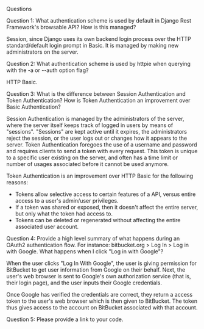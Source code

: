 Questions

Question 1: What authentication scheme is used by default in Django Rest Framework's browsable API? How is this managed?

Session, since Django uses its own backend login process over the HTTP standard/default login prompt in Basic. It is managed by making new administrators on the server.

Question 2: What authentication scheme is used by httpie when querying with the -a or --auth option flag?

HTTP Basic.

Question 3: What is the difference between Session Authentication and Token Authentication? How is Token Authentication an improvement over Basic Authentication?

Session Authentication is managed by the administrators of the server, where the server itself keeps track of logged in users by means of "sessions". "Sessions" are kept active until it expires, the administrators reject the session, or the user logs out or changes how it appears to the server. Token Authentication foregoes the use of a username and password and requires clients to send a token with every request. This token is unique to a specific user existing on the server, and often has a time limit or number of usages associated before it cannot be used anymore.

Token Authentication is an improvement over HTTP Basic for the following reasons:
- Tokens allow selective access to certain features of a API, versus entire access to a user's admin/user privileges.
- If a token was shared or exposed, then it doesn't affect the entire server, but only what the token had access to.
- Tokens can be deleted or regenerated without affecting the entire associated user account.



Question 4: Provide a high level summary of what happens during an OAuth2 authentication flow. For instance: bitbucket.org > Log In > Log in with Google. What happens when I click "Log in with Google"?

When the user clicks "Log In With Google", the user is giving permission for BitBucket to get user information from Google on their behalf. Next, the user's web browser is sent to Google's own authorization service (that is, their login page), and the user inputs their Google credentials.

Once Google has verified the credentials are correct, they return a access token to the user's web browser which is then given to BitBucket. The token thus gives access to the account on BitBucket associated with that account.

Question 5: Please provide a link to your code.

